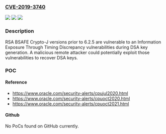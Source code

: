 ### [CVE-2019-3740](https://cve.mitre.org/cgi-bin/cvename.cgi?name=CVE-2019-3740)
![](https://img.shields.io/static/v1?label=Product&message=RSA%20BSAFE%20Crypto-J&color=blue)
![](https://img.shields.io/static/v1?label=Version&message=n%2Fa&color=blue)
![](https://img.shields.io/static/v1?label=Vulnerability&message=CWE-310%3A%20Cryptographic%20Issues&color=brighgreen)

### Description

RSA BSAFE Crypto-J versions prior to 6.2.5 are vulnerable to an Information Exposure Through Timing Discrepancy vulnerabilities during DSA key generation. A malicious remote attacker could potentially exploit those vulnerabilities to recover DSA keys.

### POC

#### Reference
- https://www.oracle.com/security-alerts/cpujul2020.html
- https://www.oracle.com/security-alerts/cpuoct2020.html
- https://www.oracle.com/security-alerts/cpuoct2021.html

#### Github
No PoCs found on GitHub currently.

